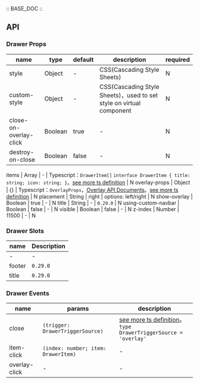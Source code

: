 :: BASE_DOC ::

## API

### Drawer Props

name | type | default | description | required
-- | -- | -- | -- | --
style | Object | - | CSS(Cascading Style Sheets) | N
custom-style | Object | - | CSS(Cascading Style Sheets)，used to set style on virtual component | N
close-on-overlay-click | Boolean | true | \- | N
destroy-on-close | Boolean | false | \- | N

items | Array | - | Typescript：`DrawerItem[]` `interface DrawerItem { title: string; icon: string; }`。[see more ts definition](https://github.com/Tencent/tdesign-miniprogram/blob/develop/packages/components/drawer/type.ts) | N
overlay-props | Object | {} | Typescript：`OverlayProps`，[Overlay API Documents](./overlay?tab=api)。[see more ts definition](https://github.com/Tencent/tdesign-miniprogram/blob/develop/packages/components/drawer/type.ts) | N
placement | String | right | options: left/right | N
show-overlay | Boolean | true | \- | N
title | String | - | `0.29.0` | N
using-custom-navbar | Boolean | false | \- | N
visible | Boolean | false | \- | N
z-index | Number | 11500 | \- | N

### Drawer Slots

name | Description
-- | --
\- | \-
footer | `0.29.0`
title | `0.29.0`

### Drawer Events

name | params | description
-- | -- | --
close | `(trigger: DrawerTriggerSource)` | [see more ts definition](https://github.com/Tencent/tdesign-miniprogram/blob/develop/packages/components/drawer/type.ts)。<br/>`type DrawerTriggerSource = 'overlay'`<br/>
item-click | `(index: number; item: DrawerItem)` | \-
overlay-click | \- | \-
